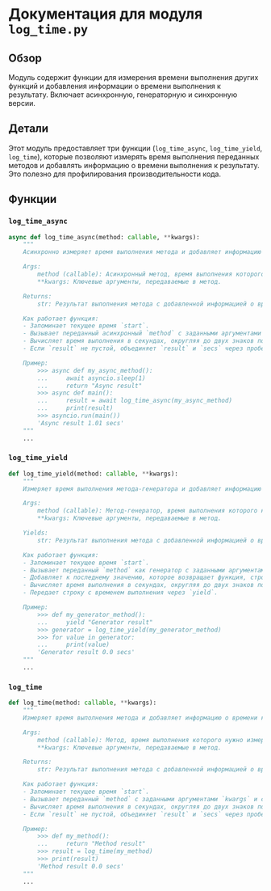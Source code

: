 # Документация для модуля `log_time.py`

## Обзор

Модуль содержит функции для измерения времени выполнения других функций и добавления информации о времени выполнения к результату. Включает асинхронную, генераторную и синхронную версии.

## Детали

Этот модуль предоставляет три функции (`log_time_async`, `log_time_yield`, `log_time`), которые позволяют измерять время выполнения переданных методов и добавлять информацию о времени выполнения к результату. Это полезно для профилирования производительности кода.

## Функции

### `log_time_async`

```python
async def log_time_async(method: callable, **kwargs):
    """
    Асинхронно измеряет время выполнения метода и добавляет информацию о времени к результату.

    Args:
        method (callable): Асинхронный метод, время выполнения которого нужно измерить.
        **kwargs: Ключевые аргументы, передаваемые в метод.

    Returns:
        str: Результат выполнения метода с добавленной информацией о времени выполнения.

    Как работает функция:
    - Запоминает текущее время `start`.
    - Вызывает переданный асинхронный `method` с заданными аргументами `kwargs`, ожидая его завершения и сохраняя результат в `result`.
    - Вычисляет время выполнения в секундах, округляя до двух знаков после запятой и форматирует его в строку `secs`.
    - Если `result` не пустой, объединяет `result` и `secs` через пробел и возвращает. Иначе возвращает только `secs`.

    Пример:
        >>> async def my_async_method():
        ...     await asyncio.sleep(1)
        ...     return "Async result"
        >>> async def main():
        ...     result = await log_time_async(my_async_method)
        ...     print(result)
        >>> asyncio.run(main())
        'Async result 1.01 secs'
    """
    ...
```

### `log_time_yield`

```python
def log_time_yield(method: callable, **kwargs):
    """
    Измеряет время выполнения метода-генератора и добавляет информацию о времени к результату.

    Args:
        method (callable): Метод-генератор, время выполнения которого нужно измерить.
        **kwargs: Ключевые аргументы, передаваемые в метод.

    Yields:
        str: Результат выполнения метода с добавленной информацией о времени выполнения.

    Как работает функция:
    - Запоминает текущее время `start`.
    - Вызывает переданный `method` как генератор с заданными аргументами `kwargs`, перехватывая значения через `yield from` и сохраняя результат в `result`.
    - Добавляет к последнему значению, которое возвращает функция, строку с указанием времени выполнения.
    - Вычисляет время выполнения в секундах, округляя до двух знаков после запятой и форматирует его в строку, добавляя пробел в начале.
    - Передает строку с временем выполнения через `yield`.

    Пример:
        >>> def my_generator_method():
        ...     yield "Generator result"
        >>> generator = log_time_yield(my_generator_method)
        >>> for value in generator:
        ...     print(value)
        'Generator result 0.0 secs'
    """
    ...
```

### `log_time`

```python
def log_time(method: callable, **kwargs):
    """
    Измеряет время выполнения метода и добавляет информацию о времени к результату.

    Args:
        method (callable): Метод, время выполнения которого нужно измерить.
        **kwargs: Ключевые аргументы, передаваемые в метод.

    Returns:
        str: Результат выполнения метода с добавленной информацией о времени выполнения.

    Как работает функция:
    - Запоминает текущее время `start`.
    - Вызывает переданный `method` с заданными аргументами `kwargs` и сохраняет результат в `result`.
    - Вычисляет время выполнения в секундах, округляя до двух знаков после запятой и форматирует его в строку `secs`.
    - Если `result` не пустой, объединяет `result` и `secs` через пробел и возвращает. Иначе возвращает только `secs`.

    Пример:
        >>> def my_method():
        ...     return "Method result"
        >>> result = log_time(my_method)
        >>> print(result)
        'Method result 0.0 secs'
    """
    ...